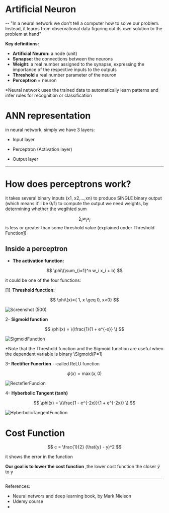 # Artificial Neuron
-- "In a neural network we don't tell a computer how to solve our problem. Instead, it learns from observational data figuring out its own solution to the problem at hand"

**Key definitions:**
- **Artificial Neuron:** a node (unit)
- **Synapse:** the connections between the neurons
- **Weight:** a real number assigned to the synapse, expressing the importance of the respective inputs to the outputs
- **Threshold** a real number parameter of the neuron
- **Perceptron** = neuron



*Neural network uses the trained data to automatically learn patterns and infer rules for recognition or classification


# ANN representation
in neural network, simply we have 3 layers:

- Input layer

- Perceptron (Activation layer)

- Output layer
----------------------

# How does perceptrons work?
it takes several binary inputs (x1, x2,...,xn) to produce SINGLE binary output (which means it'll be 0/1)
to compute the output we need weights, by determining whether the wegihted sum   

$$ \sum_j w_j  x_j $$
is less or greater than some threshold value (explained under Threshold Function[1](#ref1))




## Inside a perceptron 

- **The activation function:**

$$
\phi\(\sum_{i=1}^n w_i x_i + b)
$$

it could be one of the four functions:

 <a Threshold function="ref1"></a> [1]-**Threshold function:** 

 $$
 \phi\(x)={ 1, x \geq 
            0, x<0}
 $$

![Screenshot (500)](https://github.com/user-attachments/assets/0a0bbab9-8c38-491f-bafa-5dc088522297)

2- **Sigmoid function**

$$
\phi(x) = \(\frac{1}{1 + e^{-x}} \)
$$

![SigmoidFunction](https://github.com/user-attachments/assets/76ba4a8e-8725-4f2c-ab0d-19eef62c6692)

*Note that the Threshold function and the Sigmoid function are useful when the dependent variable is binary \\Sigmoid(P=1) 

3- **Rectifier Funcrtion**
--called ReLU function

$$
\phi(x) =\max(x,0)
$$

![RectefierFuncion](https://github.com/user-attachments/assets/529a23c0-27c0-4753-bb18-c6f6d02f8637)

4- **Hyberbolic Tangent (tanh)**

$$
\phi(x) = \(\frac{1 - e^{-2x}}{1 + e^{-2x}} \)
$$

![HyberbolicTangentFunction](https://github.com/user-attachments/assets/9f675039-4802-4fb0-bc13-9e3ab2610ba4)


# Cost Function

$$
 c = \frac{1}{2} (\hat{y} - y)^2 
$$

it shows the error in the function

**Our goal is to lower the cost function**
  ,the lower cost function the closer $\hat{y}$ to y













--------------------------
References:
- Neural networs and deep learning book, by Mark Nielson
- Udemy course
- 
